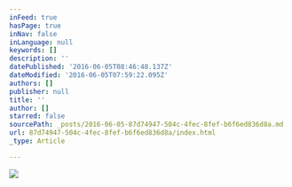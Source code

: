 ```yaml
---
inFeed: true
hasPage: true
inNav: false
inLanguage: null
keywords: []
description: ''
datePublished: '2016-06-05T08:46:48.137Z'
dateModified: '2016-06-05T07:59:22.095Z'
authors: []
publisher: null
title: ''
author: []
starred: false
sourcePath: _posts/2016-06-05-87d74947-504c-4fec-8fef-b6f6ed836d8a.md
url: 87d74947-504c-4fec-8fef-b6f6ed836d8a/index.html
_type: Article

---
```

![](https://the-grid-user-content.s3-us-west-2.amazonaws.com/a039ce29-efd7-4124-bd98-a46f6260a9a5.jpg)